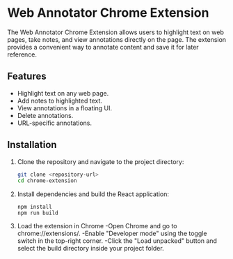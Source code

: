 # Web Annotator Chrome Extension

The Web Annotator Chrome Extension allows users to highlight text on web pages, take notes, and view annotations directly on the page. The extension provides a convenient way to annotate content and save it for later reference.

## Features

- Highlight text on any web page.
- Add notes to highlighted text.
- View annotations in a floating UI.
- Delete annotations.
- URL-specific annotations.

## Installation

1. Clone the repository and navigate to the project directory:

   ```bash
   git clone <repository-url>
   cd chrome-extension
   ```
2. Install dependencies and build the React application:
   ```
   npm install
   npm run build
   ```
3. Load the extension in Chrome
   -Open Chrome and go to chrome://extensions/.
   -Enable "Developer mode" using the toggle switch in the top-right corner.
   -Click the "Load unpacked" button and select the build directory inside your project folder.
